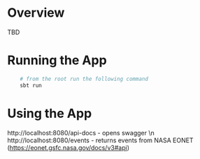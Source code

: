 # Overview
TBD

# Running the App

```bash
    # from the root run the following command
    sbt run
```

# Using the App

http://localhost:8080/api-docs - opens swagger \n
http://localhost:8080/events  - returns events from NASA EONET (https://eonet.gsfc.nasa.gov/docs/v3#api)

